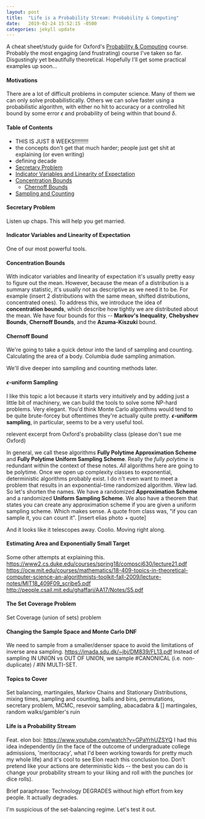 ```yaml
---
layout: post
title:  "Life is a Probability Stream: Probability & Computing"
date:   2019-02-24 15:52:15 -0500
categories: jekyll update
---
```


<script type="text/x-mathjax-config">
  MathJax.Hub.Config({
    tex2jax: {
      inlineMath: [ ['$','$'], ["\\(","\\)"] ],
      processEscapes: true
    }
  });
</script>

<script type="text/javascript" async
  src="https://cdn.mathjax.org/mathjax/latest/MathJax.js?config=TeX-MML-AM_CHTML">
</script>

A cheat sheet/study guide for Oxford's <a href="https://www.cs.ox.ac.uk/people/elias.koutsoupias/pc2018-19/">Probability & Computing</a> course. Probably the most engaging (and frustrating) course I've taken so far. Disgustingly yet beautifully theoretical. Hopefully I'll get some practical examples up soon...

#### Motivations
There are a lot of difficult problems in computer science. Many of them we can only solve probabilistically. Others we can solve faster using a probabilistic algorithm, with either no hit to accuracy or a controlled hit bound by some error $\epsilon$ and probability of being within that bound $\delta$.

#### Table of Contents
* THIS IS JUST 8 WEEKS!!!!!!!!!
* the concepts don't get that much harder; people just get shit at explaining (or even writing)
* defining decade
* <a href="">Secretary Problem</a>
* <a href="">Indicator Variables and Linearity of Expectation</a>
* <a href="">Concentration Bounds</a>
	* <a href="">Chernoff Bounds</a>
* <a href="">Sampling and Counting</a>

#### Secretary Problem
Listen up chaps. This will help you get married.

#### Indicator Variables and Linearity of Expectation
One of our most powerful tools.

#### Concentration Bounds
With indicator variables and linearity of expectation it's usually pretty easy to figure out the mean. However, because the mean of a distribution is a summary statistic, it's usually not as descriptive as we need it to be. For example (insert 2 distributions with the same mean, shifted distributions, concentrated ones). To address this, we introduce the idea of **concentration bounds**, which describe how tightly we are distributed about the mean. We have four bounds for this -- **Markov's Inequality**, **Chebyshev Bounds**, **Chernoff Bounds**, and the **Azuma-Kiszuki** bound.

#### Chernoff Bound
We're going to take a quick detour into the land of sampling and counting. Calculating the area of a body. Columbia dude sampling animation.

We'll dive deeper into sampling and counting methods later.

#### $\epsilon$-uniform Sampling
I like this topic a lot because it starts very intuitively and by adding just a little bit of machinery, we can build the tools to solve some NP-hard problems. Very elegant. You'd think Monte Carlo algorithms would tend to be quite brute-forcey but oftentimes they're actually quite pretty. **$\epsilon$-uniform sampling**, in particular, seems to be a very useful tool.

relevent excerpt from Oxford's probability class (please don't sue me Oxford)

In general, we call these algorithms **Fully Polytime Approximation Scheme** and **Fully Polytime Uniform Sampling Scheme**. Really the *fully polytime* is redundant within the context of these notes. *All* algorithms here are going to be polytime. Once we open up complexity classes to exponential, deterministic algorithms probably exist. I do
n't even want to meet a problem that results in an exponential-time randomized algorithm. Wew lad. So let's shorten the names. We have a randomized **Approximation Scheme** and a randomized **Uniform Sampling Scheme**. We also have a theorem that states you can create any approximation scheme if you are given a uniform sampling scheme. Which makes sense. A quote from class was, "if you can sample it, you can count it". [insert elias photo + quote]

And it looks like it telescopes away. Coolio. Moving right along.

#### Estimating Area and Exponentially Small Target
Some other attempts at explaining this.
https://www2.cs.duke.edu/courses/spring18/compsci630/lecture21.pdf
https://ocw.mit.edu/courses/mathematics/18-409-topics-in-theoretical-computer-science-an-algorithmists-toolkit-fall-2009/lecture-notes/MIT18_409F09_scribe5.pdf
http://people.csail.mit.edu/ghaffari/AA17/Notes/S5.pdf

#### The Set Coverage Problem
Set Coverage (union of sets) problem
#### Changing the Sample Space and Monte Carlo DNF
We need to sample from a smaller/denser space to avoid the limitations of inverse area sampling.
https://imada.sdu.dk/~jbj/DM839/FL13.pdf
Instead of sampling IN UNION vs OUT OF UNION, we sample #CANONICAL (i.e. non-duplicate) / #IN MULTI-SET.

#### Topics to Cover
Set balancing, martingales, Markov Chains and Stationary Distributions, mixing times, sampling and counting, balls and bins, permutations, secretary problem, MCMC, resevoir sampling, abacadabra & [] martingales, random walks/gambler's ruin

#### Life is a Probability Stream
Feat. elon boi: https://www.youtube.com/watch?v=GPaYrhUZSYQ
I had this idea independently (in the face of the outcome of undergraduate college admissions, 'meritocracy', what I'd been working towards for pretty much my whole life) and it's cool to see Elon reach this conclusion too. Don't pretend like your actions are deterministic kids -- the best you can do is change your probability stream to your liking and roll with the punches (or dice rolls).

Brief paraphrase: Technology DEGRADES without high effort from key people. It actually degrades.

I'm suspicious of the set-balancing regime. Let's test it out.

